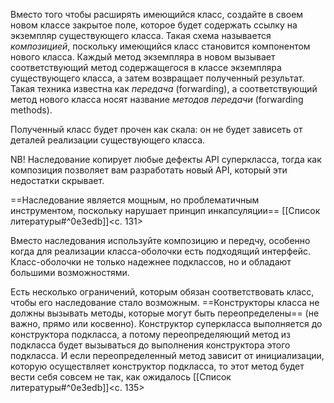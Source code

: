Вместо того чтобы расширять имеющийся класс, создайте в своем новом классе закрытое поле, которое будет содержать ссылку на экземпляр существующего класса. Такая схема называется _композицией_, поскольку имеющийся класс становится компонентом нового класса. Каждый  метод экземпляра в новом вызывает соответствующий метод содержащегося в классе экземпляра существующего класса, а затем возвращает полученный результат. Такая техника известна как _передача_ (forwarding), а соответствующий метод нового класса носят название _методов передачи_ (forwarding methods).

Полученный класс будет прочен как скала: он не будет зависеть от деталей реализации существующего класса.

NB! Наследование копирует любые дефекты API суперкласса, тогда как композиция позволяет вам разработать новый API, который эти недостатки скрывает.

==Наследование является мощным, но проблематичным инструментом, поскольку нарушает принцип инкапсуляции== [[Список литературы#^0e3edb]]<c. 131>

Вместо наследования используйте композицию и передчу, особенно когда для реализации класса-оболочки есть подходящий интерфейс. Класс-оболочки не только надежнее подклассов, но и обладают большими возможностями.

Есть несколько ограничений, которым обязан соответствовать класс, чтобы его наследование стало возможным. ==Конструкторы класса не должны вызывать методы, которые могут быть переопределены== (не важно, прямо или косвенно). Конструктор суперкласса выполняется до конструктора подкласса, а потому переопределяющий метод из подкласса будет вызываться до выполнения конструктора этого подкласса. И если переопределенный метод зависит от инициализации, которую осуществляет конструктор подкласса, то этот метод будет вести себя совсем не так, как ожидалось [[Список литературы#^0e3edb]]<c. 135>